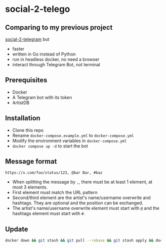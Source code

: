 # social-2-telego

## Comparing to my previous project

[social-2-telegram](https://github.com/Delnegend/social-2-telegram) but
- faster
- written in Go instead of Python
- run in headless docker, no need a browser
- interact through Telegram Bot, not terminal

## Prerequisites
- Docker
- A Telegram bot with its token
- ArtistDB

## Installation
- Clone this repo
- Rename `docker-compose.example.yml` to `docker-compose.yml`
- Modify the environment variables in `docker-compose.yml`
- `docker compose up -d` to start the bot

## Message format

```
https://x.com/foo/status/123, @bar Bar, #baz
```
- When splitting the message by `,`, there must be at least 1 element, at most 3 elements.
- First element must match the URL pattern
- Second/third element are the artist's name/username overwrite and hashtags. They are optional and the position can be exchanged.
- The artist's name/username overwrite element must start with `@` and the hashtags element must start with `#`.

## Update
```bash
docker down && git stash && git pull --rebase && git stash apply && docker up -d --build
```